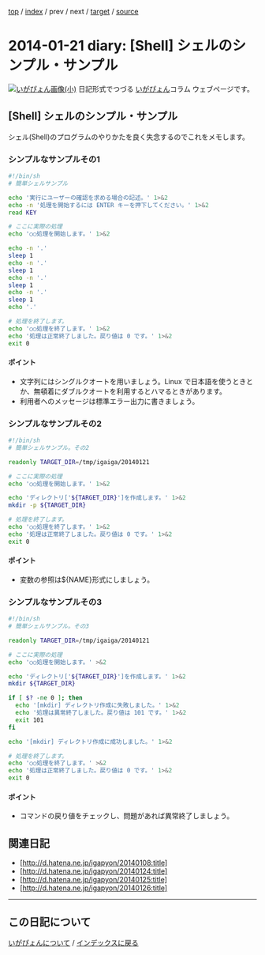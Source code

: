 [top](https://igapyon.github.io/diary/) 
 / [index](https://igapyon.github.io/diary/2014/index.html) 
 / prev 
 / next 
 / [target](https://igapyon.github.io/diary/2014/ig140121.html) 
 / [source](https://github.com/igapyon/diary/blob/gh-pages/2014/ig140121.html.src.md) 

2014-01-21 diary: [Shell] シェルのシンプル・サンプル
=====================================================================================================
[![いがぴょん画像(小)](https://igapyon.github.io/diary/images/iga200306s.jpg "いがぴょん")](https://igapyon.github.io/diary/memo/memoigapyon.html) 日記形式でつづる [いがぴょん](https://igapyon.github.io/diary/memo/memoigapyon.html)コラム ウェブページです。

## [Shell] シェルのシンプル・サンプル

シェル(Shell)のプログラムのやりかたを良く失念するのでこれをメモします。


### シンプルなサンプルその1


```sh
#!/bin/sh
# 簡単シェルサンプル

echo '実行にユーザーの確認を求める場合の記述。' 1>&2
echo -n '処理を開始するには ENTER キーを押下してください。' 1>&2
read KEY

# ここに実際の処理
echo '○○処理を開始します。' 1>&2

echo -n '.'
sleep 1
echo -n '.'
sleep 1
echo -n '.'
sleep 1
echo -n '.'
sleep 1
echo '.'

# 処理を終了します。
echo '○○処理を終了します。' 1>&2
echo '処理は正常終了しました。戻り値は 0 です。' 1>&2
exit 0
```



#### ポイント


* 文字列にはシングルクオートを用いましょう。Linux で日本語を使うときとか、無頓着にダブルクオートを利用するとハマるときがあります。
* 利用者へのメッセージは標準エラー出力に書きましょう。



### シンプルなサンプルその2


```sh
#!/bin/sh
# 簡単シェルサンプル。その2

readonly TARGET_DIR=/tmp/igaiga/20140121

# ここに実際の処理
echo '○○処理を開始します。' 1>&2

echo 'ディレクトリ['${TARGET_DIR}']を作成します。' 1>&2
mkdir -p ${TARGET_DIR}

# 処理を終了します。
echo '○○処理を終了します。' 1>&2
echo '処理は正常終了しました。戻り値は 0 です。' 1>&2
exit 0
```


#### ポイント


* 変数の参照は${NAME}形式にしましょう。



### シンプルなサンプルその3


```sh
#!/bin/sh
# 簡単シェルサンプル。その3

readonly TARGET_DIR=/tmp/igaiga/20140121

# ここに実際の処理
echo '○○処理を開始します。' >&2

echo 'ディレクトリ['${TARGET_DIR}']を作成します。' 1>&2
mkdir ${TARGET_DIR}

if [ $? -ne 0 ]; then
  echo '[mkdir] ディレクトリ作成に失敗しました。' 1>&2
  echo '処理は異常終了しました。戻り値は 101 です。' 1>&2
  exit 101
fi

echo '[mkdir] ディレクトリ作成に成功しました。' 1>&2

# 処理を終了します。
echo '○○処理を終了します。' >&2
echo '処理は正常終了しました。戻り値は 0 です。' 1>&2
exit 0
```


#### ポイント


* コマンドの戻り値をチェックし、問題があれば異常終了しましょう。



## 関連日記


* [http://d.hatena.ne.jp/igapyon/20140108:title]
* [http://d.hatena.ne.jp/igapyon/20140124:title]
* [http://d.hatena.ne.jp/igapyon/20140125:title]
* [http://d.hatena.ne.jp/igapyon/20140126:title]



----------------------------------------------------------------------------------------------------

## この日記について
[いがぴょんについて](https://igapyon.github.io/diary/memo/memoigapyon.html) / [インデックスに戻る](https://igapyon.github.io/diary/idxall.html)

